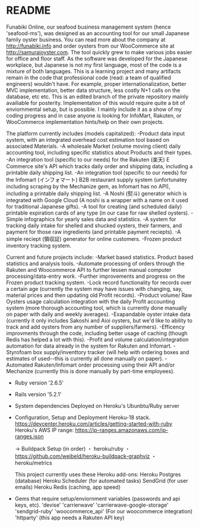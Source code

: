 # README

Funabiki Online, our seafood business management system (hence 'seafood-ms'), was designed as an accounting tool for our small Japanese family oyster business. You can read more about the company at http://funabiki.info and order oysters from our WooCommerce site at http://samuraioyster.com. The tool quickly grew to make various jobs easier for office and floor staff. As the software was developed for the Japanese workplace, but Japanese is not my first language, most of the code is a mixture of both languages. This is a learning project and many artifacts remain in the code that professional code (read: a team of qualified engineers) wouldn't have. For example, proper internationalization, better MVC implementation, better data structure, less costly N+1 calls on the database, etc etc. This is an edited branch of the private repository mainly availiable for posterity. Implementation of this would require quite a bit of enviornmental setup, but is possible. I mainly include it as a show of my coding progress and in case anyone is looking for InfoMart, Rakuten, or WooCommerce implementation hints/help on their own projects.

The platform currently includes (models capitalized):
-Product data input system, with an integrated overhead cost estimation tool based on associated Materials.
-A wholesale Market (volume moving client) daily accounting tool, including specific statistics about Products and their types.
-An integration tool (specific to our needs) for the Rakuten (楽天) E Commerce site's API which tracks daily order and shipping data, including a printable daily shipping list.
-An integration tool (specific to our needs) for the Infomart  (インフォマート) B2B restaurant supply system (unfortunatey including scraping by the Mechanize gem, as Infomart has no API), including a printable daily shipping list.
-A Noshi (熨斗) generator which is integrated with Google Cloud (A noshi is a wrapper with a name on it used for traditional Japanese gifts).
-A tool for creating (and scheduled daily) printable expiration cards of any type (in our case for raw shelled oysters).
-Simple infographics for yearly sales data and statistics.
-A system for tracking daily intake for shelled and shucked oysters, their farmers, and payment for those raw ingredients (and printable payment reciepts).
-A simple reciept (領収証) generator for online customers.
-Frozen product inventory tracking system.

Current and future projects include:
-Market based statistics. Product based statistics and analysis tools.
-Automate processing of orders through the Rakuten and Woocommerce API to further lessen manual computer processing/data-entry work.
-Further improvements and progress on the Frozen product tracking system.
-Lock record functionality for records over a certain age (currently the system may have issues with changing, say, material prices and then updating old Profit records).
-Product volume/ Raw Oysters usage calculation integration with the daily Profit accounting system (more thorough accounting tool, which is currently done manually on paper with daily and weekly averages).
-Exapandable oyster intake data (currently it only includes Sakoshi and Aioi oysters, but we'd like to ability to track and add oysters from any number of suppliers/farmers).
-Efficency improvments through the code, including better usage of caching (though Redis has helped a lot with this).
-Profit and volume calculation/integration automation for data already in the system for Rakuten and Infomart.
-Styrofoam box supply/inventtory tracker (will help with ordering boxes and estimates of used--this is currently all done manually on paper).
-Automated Rakuten/Infomart order processing using their API and/or Mechanize (currently this is done manually by part-time employees).

* Ruby version
	'2.6.5'

* Rails version
	'5.2.1'

* System dependencies
	Deployed on Heroku's Ubunbtu/Ruby server

* Configuration, Setup and Deployment
	Heroku-18 stack.
	https://devcenter.heroku.com/articles/getting-started-with-ruby
	Heroku's AWS IP range: https://ip-ranges.amazonaws.com/ip-ranges.json

	-> Buildpack Setup (in order)
	 ・ heroku/ruby
	 ・ https://github.com/weibeld/heroku-buildpack-graphviz
	 ・ heroku/metrics

	This project currently uses these Heroku add-ons:
	Heroku Postgres (database)
	Heroku Scheduler (for automated tasks)
	SendGrid (for user emails)
	Heroku Redis (caching, app speed)

* Gems that require setup/enviornment variables (passwords and api keys, etc).
	'devise'
	'carrierwave'
	'carrierwave-google-storage'
	'sendgrid-ruby'
	'woocommerce_api' (For our woocommerce integration)
	'httparty' (this app needs a Rakuten API key)
